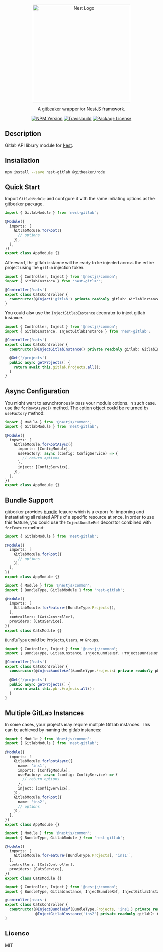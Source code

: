 <p align="center">
  <a href="http://nestjs.com"><img src="https://nestjs.com/img/logo_text.svg" alt="Nest Logo" width="320" /></a>
</p>

<p align="center">
  A <a href="https://github.com/jdalrymple/gitbeaker">gitbeaker</a> wrapper for <a href="https://github.com/nestjs/nest">NestJS</a> framework.
</p>

<p align="center">
  <a href="https://www.npmjs.com/package/nest-gitlab"><img src="https://img.shields.io/npm/v/nest-gitlab.svg" alt="NPM Version" /></a>
  <a href="https://travis-ci.org/hexenq/nest-gitlab"><img src="https://travis-ci.org/hexenq/nest-gitlab.svg?branch=master" alt="Travis build" /></a>
  <a href="https://www.npmjs.com/package/nest-gitlab"><img src="https://img.shields.io/npm/l/nest-gitlab.svg" alt="Package License" /></a>
</p>

## Description
Gitlab API library module for <a href="https://github.com/nestjs/nest">Nest</a>.

## Installation

```bash
npm install --save nest-gitlab @gitbeaker/node
```

## Quick Start

Import `GitlabModule` and configure it with the same initiating options as the gitbeaker package.

```ts
import { GitlabModule } from 'nest-gitlab';

@Module({
  imports: [
    GitlabModule.forRoot({
      // options
    }),
  ],
})
export class AppModule {}
```

Afterward, the gitlab instance will be ready to be injected across the entire project using the `gitlab` injection token.

```ts
import { Controller, Inject } from '@nestjs/common';
import { GitlabInstance } from 'nest-gitlab';

@Controller('cats')
export class CatsController {
  constructor(@Inject('gitlab') private readonly gitlab: GitlabInstance) { }
}
```

You could also use the `InjectGitlabInstance` decorator to inject gitlab instance.

```ts
import { Controller, Inject } from '@nestjs/common';
import { GitlabInstance, InjectGitlabInstance } from 'nest-gitlab';

@Controller('cats')
export class CatsController {
  constructor(@InjectGitlabInstance() private readonly gitlab: GitlabInstance) { }

  @Get('/projects')
  public async getProjects() {
    return await this.gitlab.Projects.all();
  }
}
```

## Async Configuration

You might want to asynchronously pass your module options. In such case, use the `forRootAsync()` method. The option object could be returned by `useFactory` method:

```ts
import { Module } from '@nestjs/common';
import { GitlabModule } from 'nest-gitlab';

@Module({
  imports: [
    GitlabModule.forRootAsync({
      imports: [ConfigModule],
      useFactory: async (config: ConfigService) => {
        // return options
      },
      inject: [ConfigService],
    }),
  ],
})
export class AppModule {}
```

## Bundle Support
gitbeaker provides [bundle](https://github.com/jdalrymple/gitbeaker#bundle-imports) feature which is a export for importing and instantiating all related API's of a specific resource at once. In order to use this feature, you could use the `InjectBundleRef` decorator combined with `forFeature` method:

```ts
import { GitlabModule } from 'nest-gitlab';

@Module({
  imports: [
    GitlabModule.forRoot({
      // options
    }),
  ],
})
export class AppModule {}
```
```ts
import { Module } from '@nestjs/common';
import { BundleType, GitlabModule } from 'nest-gitlab';

@Module({
  imports: [
    GitlabModule.forFeature([BundleType.Projects]),
  ],
  controllers: [CatsController],
  providers: [CatsService],
})
export class CatsModule {}
```
`BundleType` could be `Projects`, `Users`, or `Groups`.
```ts
import { Controller, Inject } from '@nestjs/common';
import { BundleType, GitlabInstance, InjectBundleRef, ProjectsBundleRef } from 'nest-gitlab';

@Controller('cats')
export class CatsController {
  constructor(@InjectBundleRef(BundleType.Projects) private readonly pbr: ProjectsBundleRef) { }

  @Get('/projects')
  public async getProjects() {
    return await this.pbr.Projects.all();
  }
}
```

## Multiple GitLab Instances
In some cases, your projects may require multiple GitLab instances. This can be achieved by naming the gitlab instances:

```ts
import { Module } from '@nestjs/common';
import { GitlabModule } from 'nest-gitlab';

@Module({
  imports: [
    GitlabModule.forRootAsync({
      name: 'ins1',
      imports: [ConfigModule],
      useFactory: async (config: ConfigService) => {
        // return options
      },
      inject: [ConfigService],
    }),
    GitlabModule.forRoot({
      name: 'ins2',
      // options
    }),
  ],
})
export class AppModule {}
```
```ts
import { Module } from '@nestjs/common';
import { BundleType, GitlabModule } from 'nest-gitlab';

@Module({
  imports: [
    GitlabModule.forFeature([BundleType.Projects], 'ins1'),
  ],
  controllers: [CatsController],
  providers: [CatsService],
})
export class CatsModule {}
```
```ts
import { Controller, Inject } from '@nestjs/common';
import { BundleType, GitlabInstance, InjectBundleRef, InjectGitlabInstance, ProjectsBundleRef } from 'nest-gitlab';

@Controller('cats')
export class CatsController {
  constructor(@InjectBundleRef(BundleType.Projects, 'ins1') private readonly pbr1: ProjectsBundleRef,
              @InjectGitlabInstance('ins2') private readonly gitlab2: GitlabInstance) { }
}
```


## License
MIT
